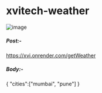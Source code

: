 # xvitech-weather
![image](https://github.com/Geeks-Vegeta/xvitech-weather/assets/89457811/0d6baec2-0226-4c37-bb83-32fd04a0d5f7)

##### Post:- 
https://xvi.onrender.com/getWeather

##### Body:-
{
  "cities":["mumbai", "pune"]
}

